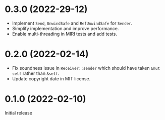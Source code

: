 # 0.3.0 (2022-29-12)

- Implement `Send`, `UnwindSafe` and `RefUnwindSafe` for `Sender`.
- Simplify implementation and improve performance.
- Enable multi-threading in MIRI tests and add tests.

# 0.2.0 (2022-02-14)

- Fix soundness issue in `Receiver::sender` which should have taken `&mut self`
  rather than `&self`.
- Update copyright date in MIT license.

# 0.1.0 (2022-02-10)

Initial release
